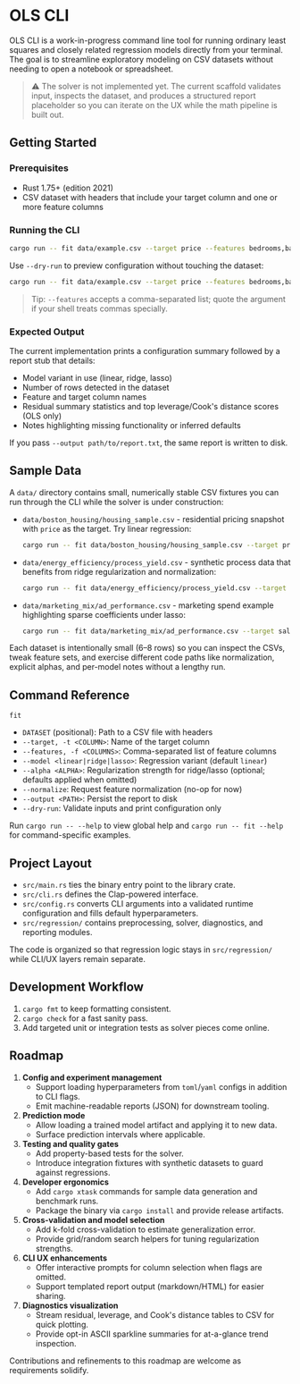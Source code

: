 # OLS CLI

OLS CLI is a work-in-progress command line tool for running ordinary least squares and closely related regression models directly from your terminal. The goal is to streamline exploratory modeling on CSV datasets without needing to open a notebook or spreadsheet.

> ⚠️ The solver is not implemented yet. The current scaffold validates input, inspects the dataset, and produces a structured report placeholder so you can iterate on the UX while the math pipeline is built out.

## Getting Started

### Prerequisites

- Rust 1.75+ (edition 2021)
- CSV dataset with headers that include your target column and one or more feature columns

### Running the CLI

```bash
cargo run -- fit data/example.csv --target price --features bedrooms,bathrooms,area --model ridge --alpha 0.75 --normalize
```

Use `--dry-run` to preview configuration without touching the dataset:

```bash
cargo run -- fit data/example.csv --target price --features bedrooms,bathrooms --dry-run
```

> Tip: `--features` accepts a comma-separated list; quote the argument if your shell treats commas specially.

### Expected Output

The current implementation prints a configuration summary followed by a report stub that details:

- Model variant in use (linear, ridge, lasso)
- Number of rows detected in the dataset
- Feature and target column names
- Residual summary statistics and top leverage/Cook's distance scores (OLS only)
- Notes highlighting missing functionality or inferred defaults

If you pass `--output path/to/report.txt`, the same report is written to disk.

## Sample Data

A `data/` directory contains small, numerically stable CSV fixtures you can run through the CLI while the solver is under construction:

- `data/boston_housing/housing_sample.csv` - residential pricing snapshot with `price` as the target. Try linear regression:
  ```bash
  cargo run -- fit data/boston_housing/housing_sample.csv --target price --features bedrooms,bathrooms,sqft,age --model linear
  ```
- `data/energy_efficiency/process_yield.csv` - synthetic process data that benefits from ridge regularization and normalization:
  ```bash
  cargo run -- fit data/energy_efficiency/process_yield.csv --target yield --features temperature,pressure,catalyst,time_on_stream --model ridge --alpha 2.0 --normalize
  ```
- `data/marketing_mix/ad_performance.csv` - marketing spend example highlighting sparse coefficients under lasso:
  ```bash
  cargo run -- fit data/marketing_mix/ad_performance.csv --target sales --features tv,radio,social,email --model lasso --alpha 0.4
  ```

Each dataset is intentionally small (6–8 rows) so you can inspect the CSVs, tweak feature sets, and exercise different code paths like normalization, explicit alphas, and per-model notes without a lengthy run.

## Command Reference

`fit`
- `DATASET` (positional): Path to a CSV file with headers
- `--target, -t <COLUMN>`: Name of the target column
- `--features, -f <COLUMNS>`: Comma-separated list of feature columns
- `--model <linear|ridge|lasso>`: Regression variant (default `linear`)
- `--alpha <ALPHA>`: Regularization strength for ridge/lasso (optional; defaults applied when omitted)
- `--normalize`: Request feature normalization (no-op for now)
- `--output <PATH>`: Persist the report to disk
- `--dry-run`: Validate inputs and print configuration only

Run `cargo run -- --help` to view global help and `cargo run -- fit --help` for command-specific examples.

## Project Layout

- `src/main.rs` ties the binary entry point to the library crate.
- `src/cli.rs` defines the Clap-powered interface.
- `src/config.rs` converts CLI arguments into a validated runtime configuration and fills default hyperparameters.
- `src/regression/` contains preprocessing, solver, diagnostics, and reporting modules.

The code is organized so that regression logic stays in `src/regression/` while CLI/UX layers remain separate.

## Development Workflow

1. `cargo fmt` to keep formatting consistent.
2. `cargo check` for a fast sanity pass.
3. Add targeted unit or integration tests as solver pieces come online.

## Roadmap

1. **Config and experiment management**
   - Support loading hyperparameters from `toml`/`yaml` configs in addition to CLI flags.
   - Emit machine-readable reports (JSON) for downstream tooling.
2. **Prediction mode**
   - Allow loading a trained model artifact and applying it to new data.
   - Surface prediction intervals where applicable.
3. **Testing and quality gates**
   - Add property-based tests for the solver.
   - Introduce integration fixtures with synthetic datasets to guard against regressions.
4. **Developer ergonomics**
   - Add `cargo xtask` commands for sample data generation and benchmark runs.
   - Package the binary via `cargo install` and provide release artifacts.
5. **Cross-validation and model selection**
   - Add k-fold cross-validation to estimate generalization error.
   - Provide grid/random search helpers for tuning regularization strengths.
6. **CLI UX enhancements**
   - Offer interactive prompts for column selection when flags are omitted.
   - Support templated report output (markdown/HTML) for easier sharing.
7. **Diagnostics visualization**
   - Stream residual, leverage, and Cook's distance tables to CSV for quick plotting.
   - Provide opt-in ASCII sparkline summaries for at-a-glance trend inspection.

Contributions and refinements to this roadmap are welcome as requirements solidify.

